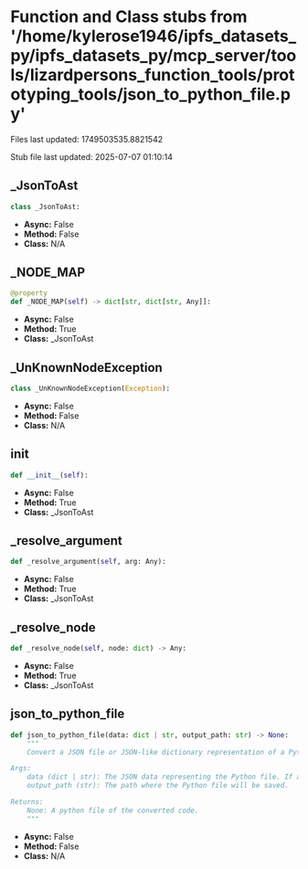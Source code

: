 # Function and Class stubs from '/home/kylerose1946/ipfs_datasets_py/ipfs_datasets_py/mcp_server/tools/lizardpersons_function_tools/prototyping_tools/json_to_python_file.py'

Files last updated: 1749503535.8821542

Stub file last updated: 2025-07-07 01:10:14

## _JsonToAst

```python
class _JsonToAst:
```
* **Async:** False
* **Method:** False
* **Class:** N/A

## _NODE_MAP

```python
@property
def _NODE_MAP(self) -> dict[str, dict[str, Any]]:
```
* **Async:** False
* **Method:** True
* **Class:** _JsonToAst

## _UnKnownNodeException

```python
class _UnKnownNodeException(Exception):
```
* **Async:** False
* **Method:** False
* **Class:** N/A

## __init__

```python
def __init__(self):
```
* **Async:** False
* **Method:** True
* **Class:** _JsonToAst

## _resolve_argument

```python
def _resolve_argument(self, arg: Any):
```
* **Async:** False
* **Method:** True
* **Class:** _JsonToAst

## _resolve_node

```python
def _resolve_node(self, node: dict) -> Any:
```
* **Async:** False
* **Method:** True
* **Class:** _JsonToAst

## json_to_python_file

```python
def json_to_python_file(data: dict | str, output_path: str) -> None:
    """
    Convert a JSON file or JSON-like dictionary representation of a Python file into an actual Python file.

Args:
    data (dict | str): The JSON data representing the Python file. If a string is provided, it is parsed as path to JSON file.
    output_path (str): The path where the Python file will be saved.

Returns:
    None: A python file of the converted code.
    """
```
* **Async:** False
* **Method:** False
* **Class:** N/A
